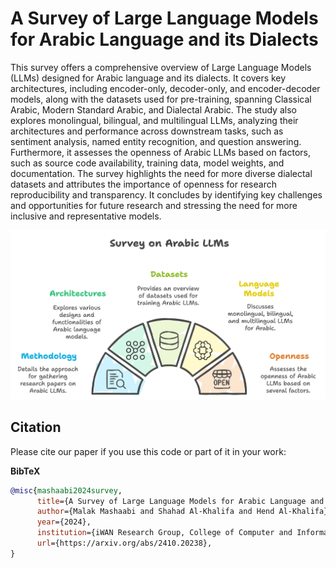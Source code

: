# A Survey of Large Language Models for Arabic Language and its Dialects

This survey offers a comprehensive overview of Large Language Models (LLMs) designed for Arabic language and its dialects. It covers key architectures, including encoder-only, decoder-only, and encoder-decoder models, along with the datasets used for pre-training, spanning Classical Arabic, Modern Standard Arabic, and Dialectal Arabic. The study also explores monolingual, bilingual, and multilingual LLMs, analyzing their architectures and performance across downstream tasks, such as sentiment analysis, named entity recognition, and question answering. Furthermore, it assesses the openness of Arabic LLMs based on factors, such as source code availability, training data, model weights, and documentation. The survey highlights the need for more diverse dialectal datasets and attributes the importance of openness for research reproducibility and transparency. It concludes by identifying key challenges and opportunities for future research and stressing the need for more inclusive and representative models.

![Arabic LLM Survey](https://github.com/iwan-rg/ArabicLLMs/blob/main/Arabic%20LLM%20Survey.png?raw=true)

## Citation
Please cite our paper if you use this code or part of it in your work:

**BibTeX**
```bibtex
@misc{mashaabi2024survey,
      title={A Survey of Large Language Models for Arabic Language and its Dialects}, 
      author={Malak Mashaabi and Shahad Al-Khalifa and Hend Al-Khalifa},
      year={2024},
      institution={iWAN Research Group, College of Computer and Information Sciences, King Saud University},
      url={https://arxiv.org/abs/2410.20238}, 
}
